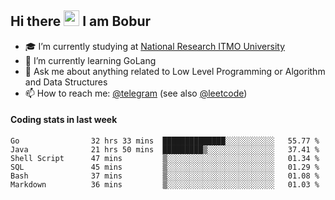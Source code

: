 ## Hi there <img src="https://media.giphy.com/media/hvRJCLFzcasrR4ia7z/giphy.gif" width="25px" height="25px"> I am Bobur

- :mortar_board: I’m currently studying at [National Research ITMO University](https://itmo.ru/)
- :seedling: I’m currently learning GoLang
- :speech_balloon: Ask me about anything related to Low Level Programming or Algorithm and Data Structures
- :mailbox: How to reach me: [@telegram](https://t.me/octoant) (see also [@leetcode](https://leetcode.com/octoant/))    

#### Coding stats in last week

<!--START_SECTION:waka-->

```text
Go                32 hrs 33 mins  ██████████████░░░░░░░░░░░   55.77 %
Java              21 hrs 50 mins  █████████▒░░░░░░░░░░░░░░░   37.41 %
Shell Script      47 mins         ▒░░░░░░░░░░░░░░░░░░░░░░░░   01.34 %
SQL               45 mins         ▒░░░░░░░░░░░░░░░░░░░░░░░░   01.29 %
Bash              37 mins         ▒░░░░░░░░░░░░░░░░░░░░░░░░   01.08 %
Markdown          36 mins         ▒░░░░░░░░░░░░░░░░░░░░░░░░   01.03 %
```

<!--END_SECTION:waka-->
